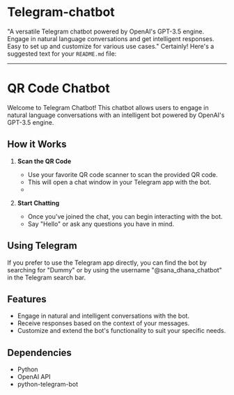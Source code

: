 # Telegram-chatbot
"A versatile Telegram chatbot powered by OpenAI's GPT-3.5 engine. Engage in natural language conversations and get intelligent responses. Easy to set up and customize for various use cases."
Certainly! Here's a suggested text for your `README.md` file:

---

# QR Code Chatbot

Welcome to Telegram Chatbot! This chatbot allows users to engage in natural language conversations with an intelligent bot powered by OpenAI's GPT-3.5 engine.

## How it Works

1. **Scan the QR Code**
   - Use your favorite QR code scanner to scan the provided QR code.
   - This will open a chat window in your Telegram app with the bot.
   - 

2. **Start Chatting**
   - Once you've joined the chat, you can begin interacting with the bot.
   - Say "Hello" or ask any questions you have in mind.

## Using Telegram

If you prefer to use the Telegram app directly, you can find the bot by searching for "Dummy" or by using the username "@sana_dhana_chatbot" in the Telegram search bar.

## Features

- Engage in natural and intelligent conversations with the bot.
- Receive responses based on the context of your messages.
- Customize and extend the bot's functionality to suit your specific needs.

## Dependencies

- Python
- OpenAI API
- python-telegram-bot

